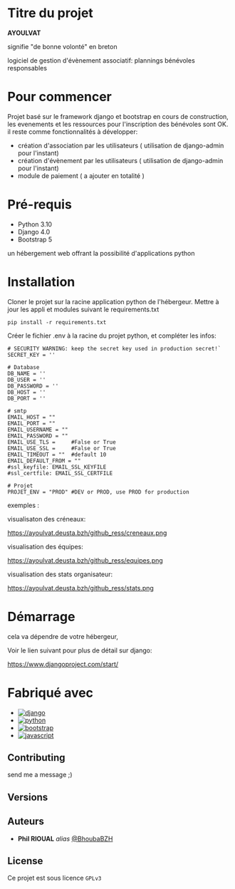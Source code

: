 # Titre du projet
**AYOULVAT**

signifie "de bonne volonté" en breton

logiciel de gestion d'évènement associatif: plannings bénévoles responsables



# Pour commencer

Projet basé sur le framework django et bootstrap en cours de construction, les evenements et les ressources pour l'inscription des bénévoles sont OK.
il reste comme fonctionnalités à développer:
- création d'association par les utilisateurs ( utilisation de django-admin pour l'instant)
- création d'évènement par les utilisateurs ( utilisation de django-admin pour l'instant)
- module de paiement ( a ajouter en totalité )


# Pré-requis

- Python 3.10
- Django 4.0
- Bootstrap 5

un hébergement web offrant la possibilité d'applications python


# Installation

Cloner le projet sur la racine application python de l'hébergeur.
Mettre à jour les appli et modules suivant le requirements.txt

`pip install -r requirements.txt`

Créer le fichier .env à la racine du projet python, et compléter les infos:

```
# SECURITY WARNING: keep the secret key used in production secret!`
SECRET_KEY = ''

# Database
DB_NAME = ''
DB_USER = ''
DB_PASSWORD = ''
DB_HOST = ''
DB_PORT = ''

# smtp
EMAIL_HOST = ""
EMAIL_PORT = ""
EMAIL_USERNAME = ""
EMAIL_PASSWORD = ""
EMAIL_USE_TLS =     #False or True
EMAIL_USE_SSL =     #False or True
EMAIL_TIMEOUT = ""  #default 10 
EMAIL_DEFAULT_FROM = ""
#ssl_keyfile: EMAIL_SSL_KEYFILE
#ssl_certfile: EMAIL_SSL_CERTFILE

# Projet
PROJET_ENV = "PROD" #DEV or PROD, use PROD for production
```

exemples :

visualisaton des créneaux:

https://ayoulvat.deusta.bzh/github_ress/creneaux.png


visualisation des équipes:


https://ayoulvat.deusta.bzh/github_ress/equipes.png


visualisation des stats organisateur:

https://ayoulvat.deusta.bzh/github_ress/stats.png


# Démarrage

cela va dépendre de votre hébergeur,

Voir le lien suivant pour plus de détail sur django:

https://www.djangoproject.com/start/


# Fabriqué avec

* [![django](https://badgen.net/badge/made_with/django/20AA76)](https://www.djangoproject.com/)
* [![python](https://badgen.net/badge/made_with/python/3776ab)](https://www.python.org/)
* [![bootstrap](https://badgen.net/badge/made_with/bootsrap/795da3)](https://getbootstrap.com/)
* [![javascript](https://badgen.net/badge/made_with/javascript/f7e018)](https://developer.mozilla.org/fr/docs/Web/JavaScript)


## Contributing

send me a message ;)

## Versions


## Auteurs

* **Phil RIOUAL** _alias_ [@BhoubaBZH](http://phil.rioual.free.fr)

## License

Ce projet est sous licence ``GPLv3`` 